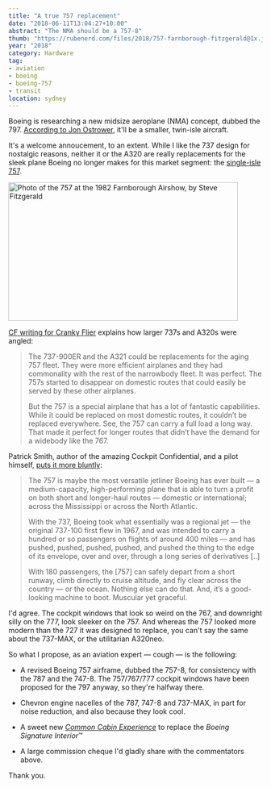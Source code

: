 ```yaml
---
title: "A true 757 replacement"
date: "2018-06-11T13:04:27+10:00"
abstract: "The NMA should be a 757-8"
thumb: "https://rubenerd.com/files/2018/757-farnborough-fitzgerald@1x.jpg"
year: "2018"
category: Hardware
tag:
- aviation
- boeing
- boeing-757
- transit
location: sydney
---
```

Boeing is researching a new midsize aeroplane (NMA) concept, dubbed the 797. [According to Jon Ostrower], it'll be a smaller, twin-isle aircraft.

It's a welcome annoucement, to an extent. While I like the 737 design for nostalgic reasons, neither it or the A320 are really replacements for the sleek plane Boeing no longer makes for this market segment: the [single-isle 757].

<p><img src="https://rubenerd.com/files/2018/757-farnborough-fitzgerald@1x.jpg" srcset="https://rubenerd.com/files/2018/757-farnborough-fitzgerald@1x.jpg 1x, https://rubenerd.com/files/2018/757-farnborough-fitzgerald@2x.jpg 2x" alt="Photo of the 757 at the 1982 Farnborough Airshow, by Steve Fitzgerald" style="width:455px; height:275px;" /></p>

[CF writing for Cranky Flier] explains how larger 737s and A320s were angled:

> The 737-900ER and the A321 could be replacements for the aging 757 fleet. They were more efficient airplanes and they had commonality with the rest of the narrowbody fleet. It was perfect. The 757s started to disappear on domestic routes that could easily be served by these other airplanes.
> 
> But the 757 is a special airplane that has a lot of fantastic capabilities. While it could be replaced on most domestic routes, it couldn’t be replaced everywhere. See, the 757 can carry a full load a long way. That made it perfect for longer routes that didn’t have the demand for a widebody like the 767.

[CF writing for Cranky Flier]: http://crankyflier.com/2015/01/15/airbus-thinks-its-new-a321lr-will-be-able-to-replace-the-757/ "Airbus Thinks Its New A321LR Will Be Able to Replace the 757"
[According to Jon Ostrower]: https://jonostrower.com/2018/03/the-boeing-797-of-2025-is-this-2018-conceptual-nma-rendering/ "This is Boeing's NMA"

Patrick Smith, author of the amazing Cockpit Confidential, and a pilot himself, [puts it more bluntly]\:

> The 757 is maybe the most versatile jetliner Boeing has ever built — a medium-capacity, high-performing plane that is able to turn a profit on both short and longer-haul routes — domestic or international; across the Mississippi or across the North Atlantic.
> 
> With the 737, Boeing took what essentially was a regional jet — the original 737-100 first flew in 1967, and was intended to carry a hundred or so passengers on flights of around 400 miles — and has pushed, pushed, pushed, pushed, and pushed the thing to the edge of its envelope, over and over, through a long series of derivatives [..]
> 
> With 180 passengers, the [757] can safely depart from a short runway, climb directly to cruise altitude, and fly clear across the country — or the ocean. Nothing else can do that. And, it’s a good-looking machine to boot. Muscular yet graceful.

I'd agree. The cockpit windows that look so weird on the 767, and downright silly on the 777, look sleeker on the 757. And whereas the 757 looked more modern than the 727 it was designed to replace, you can't say the same about the 737-MAX, or the utilitarian A320neo.

So what I propose, as an aviation expert — cough — is the following:

* A revised Boeing 757 airframe, dubbed the 757-8, for consistency with the 787 and the 747-8. The 757/767/777 cockpit windows have been proposed for the 797 anyway, so they're halfway there.

* Chevron engine nacelles of the 787, 747-8 and 737-MAX, in part for noise reduction, and also because they look cool.

* A sweet new *[Common Cabin Experience]* to replace the *Boeing Signature Interior*&trade;

* A large commission cheque I'd gladly share with the commentators above.

Thank you.

[puts it more bluntly]: http://www.askthepilot.com/757-v-737/ "Ode to the 757. What Can Replace this Most Versatile of Jetliners?"
[single-isle 757]: https://rubenerd.com/boeing-757-heavy/ "Posts here tagged with Boeing 757"
[Common Cabin Experience]: https://web.archive.org/web/20110710022528/http://www.flightglobal.com/articles/2011/07/07/359264/boeing-eyes-common-cabin-experience-across-platforms.html "Boeing eyes 'common cabin experience' across platforms"

